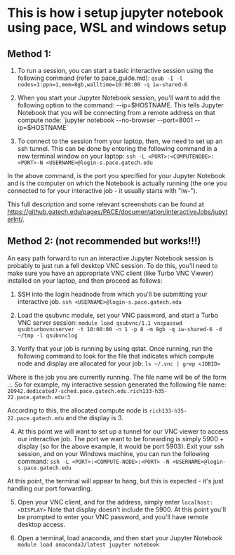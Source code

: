 # This is how i setup jupyter notebook using pace, WSL and windows setup

## Method 1:

1. To run a session, you can start a basic interactive session using the following command (refer to pace_guide.md):
`qsub -I -l nodes=1:ppn=1,mem=8gb,walltime=10:00:00 -q iw-shared-6`
 
2. When you start your Jupyter Notebook session, you'll want to add the following option to the command: --ip=$HOSTNAME. This tells Jupyter Notebook that you will be connecting from a remote address on that compute node:
`jupyter notebook --no-browser --port=8001 --ip=$HOSTNAME`
 
3. To connect to the session from your laptop, then, we need to set up an ssh tunnel. This can be done by entering the following command in a new terminal window on your laptop:
`ssh -L <PORT>:<COMPUTENODE>:<PORT>-N <USERNAME>@login-s.pace.gatech.edu`

In the above command, <PORT> is the port you specified for your Jupyter Notebook and <COMPUTENODE> is the computer on which the Notebook is actually running (the one you connected to for your interactive job - it usually starts with "iw-").

This full description and some relevant screenshots can be found at https://github.gatech.edu/pages/PACE/documentation/interactiveJobs/jupyterInt/.

## Method 2: (not recommended but works!!!)

An easy path forward to run an interactive Jupyter Notebook session is probably to just run a fell desktop VNC session. To do this, you'll need to make sure you have an appropriate VNC client (like Turbo VNC Viewer) installed on your laptop, and then proceed as follows:
 
1.	SSH into the login headnode from which you'll be submitting your interactive job.
`ssh <USERNAME>@login-s.pace.gatech.edu`

2.	Load the qsubvnc module, set your VNC password, and start a Turbo VNC server session:
`module load qsubvnc/1.1
vncpasswd
qsubturbovncserver -t 10:00:00 -n 1 -p 8 -m 8gb -q iw-shared-6 -d ~/tmp -l qsubvnclog`

3.	Verify that your job is running by using qstat. Once running, run the following command to look for the file that indicates which compute node and display are allocated for your job:
`ls ~/.vnc | grep <JOBID>`

Where <JOBID> is the job you are currently running. The file name will be of the form <JOBID>.<SCHEDULER><COMPUTE-NODE>:<DISPLAY>. So for example, my interactive session generated the following file name:
`20942.dedicated7-sched.pace.gatech.edu.rich133-h35-22.pace.gatech.edu:3`

According to this, the allocated compute node is `rich133-h35-22.pace.gatech.edu` and the display is 3.

4.	At this point we will want to set up a tunnel for our VNC viewer to access our interactive job. The port we want to be forwarding is simply 5900 + display (so for the above example, it would be port 5903). Exit your ssh session, and on your Windows machine, you can run the following command:
`ssh -L <PORT>:<COMPUTE-NODE>:<PORT> -N <USERNAME>@login-s.pace.gatech.edu`

At this point, the terminal will appear to hang, but this is expected - it's just handling our port forwarding.

5.	Open your VNC client, and for the address, simply enter
`localhost:<DISPLAY>`
Note that display doesn't include the 5900. At this point you'll be prompted to enter your VNC password, and you'll have remote desktop access.

6.	Open a terminal, load anaconda, and then start your Jupyter Notebook
`module load anaconda3/latest
jupyter notebook`


